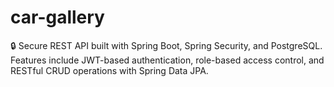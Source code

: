 # car-gallery
🔒 Secure REST API built with Spring Boot, Spring Security, and PostgreSQL. Features include JWT-based authentication, role-based access control, and RESTful CRUD operations with Spring Data JPA.
